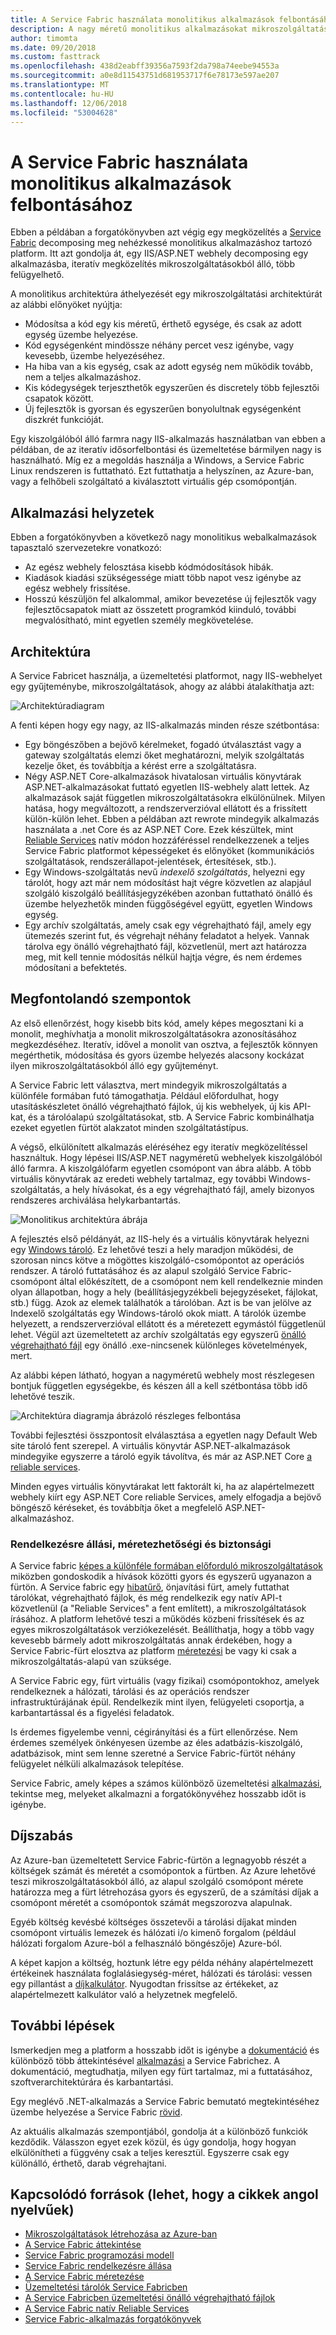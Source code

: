```yaml
---
title: A Service Fabric használata monolitikus alkalmazások felbontásához
description: A nagy méretű monolitikus alkalmazásokat mikroszolgáltatásokra bonthatja fel.
author: timomta
ms.date: 09/20/2018
ms.custom: fasttrack
ms.openlocfilehash: 438d2eabff39356a7593f2da798a74eebe94553a
ms.sourcegitcommit: a0e8d11543751d681953717f6e78173e597ae207
ms.translationtype: MT
ms.contentlocale: hu-HU
ms.lasthandoff: 12/06/2018
ms.locfileid: "53004628"
---
```

# <a name="using-service-fabric-to-decompose-monolithic-applications"></a>A Service Fabric használata monolitikus alkalmazások felbontásához

Ebben a példában a forgatókönyvben azt végig egy megközelítés a [Service Fabric](/azure/service-fabric/service-fabric-overview) decomposing meg nehézkessé monolitikus alkalmazáshoz tartozó platform. Itt azt gondolja át, egy IIS/ASP.NET webhely decomposing egy alkalmazásba, iteratív megközelítés mikroszolgáltatásokból álló, több felügyelhető.

A monolitikus architektúra áthelyezését egy mikroszolgáltatási architektúrát az alábbi előnyöket nyújtja:
* Módosítsa a kód egy kis méretű, érthető egysége, és csak az adott egység üzembe helyezése.
* Kód egységenként mindössze néhány percet vesz igénybe, vagy kevesebb, üzembe helyezéséhez.
* Ha hiba van a kis egység, csak az adott egység nem működik tovább, nem a teljes alkalmazáshoz.
* Kis kódegységek terjeszthetők egyszerűen és discretely több fejlesztői csapatok között.
* Új fejlesztők is gyorsan és egyszerűen bonyolultnak egységenként diszkrét funkcióját.

Egy kiszolgálóból álló farmra nagy IIS-alkalmazás használatban van ebben a példában, de az iteratív idősorfelbontási és üzemeltetése bármilyen nagy is használható. Míg ez a megoldás használja a Windows, a Service Fabric Linux rendszeren is futtatható. Ezt futtathatja a helyszínen, az Azure-ban, vagy a felhőbeli szolgáltató a kiválasztott virtuális gép csomópontján.

## <a name="relevant-use-cases"></a>Alkalmazási helyzetek

Ebben a forgatókönyvben a következő nagy monolitikus webalkalmazások tapasztaló szervezetekre vonatkozó:

- Az egész webhely felosztása kisebb kódmódosítások hibák.
- Kiadások kiadási szükségessége miatt több napot vesz igénybe az egész webhely frissítése.
- Hosszú készüljön fel alkalommal, amikor bevezetése új fejlesztők vagy fejlesztőcsapatok miatt az összetett programkód kiinduló, további megvalósítható, mint egyetlen személy megkövetelése.

## <a name="architecture"></a>Architektúra

A Service Fabricet használja, a üzemeltetési platformot, nagy IIS-webhelyet egy gyűjteménybe, mikroszolgáltatások, ahogy az alábbi átalakíthatja azt:

![Architektúradiagram](./media/architecture-service-fabric-complete.png)

A fenti képen hogy egy nagy, az IIS-alkalmazás minden része szétbontása:

- Egy böngészőben a bejövő kérelmeket, fogadó útválasztást vagy a gateway szolgáltatás elemzi őket meghatározni, melyik szolgáltatás kezelje őket, és továbbítja a kérést erre a szolgáltatásra.
- Négy ASP.NET Core-alkalmazások hivatalosan virtuális könyvtárak ASP.NET-alkalmazásokat futtató egyetlen IIS-webhely alatt lettek. Az alkalmazások saját független mikroszolgáltatásokra elkülönülnek. Milyen hatása, hogy megváltozott, a rendszerverzióval ellátott és a frissített külön-külön lehet. Ebben a példában azt rewrote mindegyik alkalmazás használata a .net Core és az ASP.NET Core. Ezek készültek, mint [Reliable Services](/azure/service-fabric/service-fabric-reliable-services-introduction) natív módon hozzáféréssel rendelkezzenek a teljes Service Fabric platformot képességeket és előnyöket (kommunikációs szolgáltatások, rendszerállapot-jelentések, értesítések, stb.).
- Egy Windows-szolgáltatás nevű *indexelő szolgáltatás*, helyezni egy tárolót, hogy azt már nem módosítást hajt végre közvetlen az alapjául szolgáló kiszolgáló beállításjegyzékében azonban futtatható önálló és üzembe helyezhetők minden függőségével együtt, egyetlen Windows egység.
- Egy archív szolgáltatás, amely csak egy végrehajtható fájl, amely egy ütemezés szerint fut, és végrehajt néhány feladatot a helyek. Vannak tárolva egy önálló végrehajtható fájl, közvetlenül, mert azt határozza meg, mit kell tennie módosítás nélkül hajtja végre, és nem érdemes módosítani a befektetés.

## <a name="considerations"></a>Megfontolandó szempontok

Az első ellenőrzést, hogy kisebb bits kód, amely képes megosztani ki a monolit, meghívhatja a monolit mikroszolgáltatásokra azonosításához megkezdéséhez. Iteratív, idővel a monolit van osztva, a fejlesztők könnyen megérthetik, módosítása és gyors üzembe helyezés alacsony kockázat ilyen mikroszolgáltatásokból álló egy gyűjteményt.

A Service Fabric lett választva, mert mindegyik mikroszolgáltatás a különféle formában futó támogathatja. Például előfordulhat, hogy utasításkészletet önálló végrehajtható fájlok, új kis webhelyek, új kis API-kat, és a tárolóalapú szolgáltatásokat, stb. A Service Fabric kombinálhatja ezeket egyetlen fürtöt alakzatot minden szolgáltatástípus.

A végső, elkülönített alkalmazás eléréséhez egy iteratív megközelítéssel használtuk. Hogy lépései IIS/ASP.NET nagyméretű webhelyek kiszolgálóból álló farmra. A kiszolgálófarm egyetlen csomópont van ábra alább. A több virtuális könyvtárak az eredeti webhely tartalmaz, egy további Windows-szolgáltatás, a hely hívásokat, és a egy végrehajtható fájl, amely bizonyos rendszeres archiválása helykarbantartás.

![Monolitikus architektúra ábrája](./media/architecture-service-fabric-monolith.png)

A fejlesztés első példányát, az IIS-hely és a virtuális könyvtárak helyezni egy [Windows tároló](/azure/service-fabric/service-fabric-containers-overview). Ez lehetővé teszi a hely maradjon működési, de szorosan nincs kötve a mögöttes kiszolgáló-csomópontot az operációs rendszer. A tároló futtatásához és az alapul szolgáló Service Fabric-csomópont által előkészített, de a csomópont nem kell rendelkeznie minden olyan állapotban, hogy a hely (beállításjegyzékbeli bejegyzéseket, fájlokat, stb.) függ. Azok az elemek találhatók a tárolóban. Azt is be van jelölve az Indexelő szolgáltatás egy Windows-tároló okok miatt. A tárolók üzembe helyezett, a rendszerverzióval ellátott és a méretezett egymástól függetlenül lehet. Végül azt üzemeltetett az archív szolgáltatás egy egyszerű [önálló végrehajtható fájl](/azure/service-fabric/service-fabric-guest-executables-introduction) egy önálló .exe-nincsenek különleges követelmények, mert.

Az alábbi képen látható, hogyan a nagyméretű webhely most részlegesen bontjuk független egységekbe, és készen áll a kell szétbontása több idő lehetővé teszik.

![Architektúra diagramja ábrázoló részleges felbontása](./media/architecture-service-fabric-midway.png)

További fejlesztési összpontosít elválasztása a egyetlen nagy Default Web site tároló fent szerepel. A virtuális könyvtár ASP.NET-alkalmazások mindegyike egyszerre a tároló egyik távolítva, és már az ASP.NET Core [a reliable services](/azure/service-fabric/service-fabric-reliable-services-introduction).

Minden egyes virtuális könyvtárakat lett faktorált ki, ha az alapértelmezett webhely kiírt egy ASP.NET Core reliable Services, amely elfogadja a bejövő böngésző kéréseket, és továbbítja őket a megfelelő ASP.NET-alkalmazáshoz.

### <a name="availability-scalability-and-security"></a>Rendelkezésre állási, méretezhetőségi és biztonsági

A Service fabric [képes a különféle formában előforduló mikroszolgáltatások](/azure/service-fabric/service-fabric-choose-framework) miközben gondoskodik a hívások közötti gyors és egyszerű ugyanazon a fürtön. A Service fabric egy [hibatűrő](/azure/service-fabric/service-fabric-availability-services), önjavítási fürt, amely futtathat tárolókat, végrehajtható fájlok, és még rendelkezik egy natív API-t közvetlenül (a "Reliable Services" a fent említett), a mikroszolgáltatások írásához. A platform lehetővé teszi a működés közbeni frissítések és az egyes mikroszolgáltatások verziókezelését. Beállíthatja, hogy a több vagy kevesebb bármely adott mikroszolgáltatás annak érdekében, hogy a Service Fabric-fürt elosztva az platform [méretezési](/azure/service-fabric/service-fabric-concepts-scalability) be vagy ki csak a mikroszolgáltatás-alapú van szüksége.

A Service Fabric egy, fürt virtuális (vagy fizikai) csomópontokhoz, amelyek rendelkeznek a hálózati, tárolási és az operációs rendszer infrastruktúrájának épül. Rendelkezik mint ilyen, felügyeleti csoportja, a karbantartással és a figyelési feladatok.

Is érdemes figyelembe venni, cégirányítási és a fürt ellenőrzése. Nem érdemes személyek önkényesen üzembe az éles adatbázis-kiszolgáló, adatbázisok, mint sem lenne szeretné a Service Fabric-fürtöt néhány felügyelet nélküli alkalmazások telepítése.

Service Fabric, amely képes a számos különböző üzemeltetési [alkalmazási](/azure/service-fabric/service-fabric-application-scenarios), tekintse meg, melyeket alkalmazni a forgatókönyvéhez hosszabb időt is igénybe.

## <a name="pricing"></a>Díjszabás

Az Azure-ban üzemeltetett Service Fabric-fürtön a legnagyobb részét a költségek számát és méretét a csomópontok a fürtben. Az Azure lehetővé teszi mikroszolgáltatásokból álló, az alapul szolgáló csomópont mérete határozza meg a fürt létrehozása gyors és egyszerű, de a számítási díjak a csomópont méretét a csomópontok számát megszorozva alapulnak.

Egyéb költség kevésbé költséges összetevői a tárolási díjakat minden csomópont virtuális lemezek és hálózati i/o kimenő forgalom (például hálózati forgalom Azure-ból a felhasználó böngészője) Azure-ból.

A képet kapjon a költség, hoztunk létre egy példa néhány alapértelmezett értékeinek használata foglalásiegység-méret, hálózati és tárolási: vessen egy pillantást a [díjkalkulátor](https://azure.com/e/52dea096e5844d5495a7b22a9b2ccdde). Nyugodtan frissítse az értékeket, az alapértelmezett kalkulátor való a helyzetnek megfelelő.

## <a name="next-steps"></a>További lépések

Ismerkedjen meg a platform a hosszabb időt is igénybe a [dokumentáció](/azure/service-fabric/service-fabric-overview) és különböző több áttekintésével [alkalmazási](/azure/service-fabric/service-fabric-application-scenarios) a Service Fabrichez. A dokumentáció, megtudhatja, milyen egy fürt tartalmaz, mi a futtatásához, szoftverarchitektúrára és karbantartási.

Egy meglévő .NET-alkalmazás a Service Fabric bemutató megtekintéséhez üzembe helyezése a Service Fabric [rövid](/azure/service-fabric/service-fabric-quickstart-dotnet).

Az aktuális alkalmazás szempontjából, gondolja át a különböző funkciók kezdődik. Válasszon egyet ezek közül, és úgy gondolja, hogy hogyan elkülönítheti a függvény csak a teljes keresztül. Egyszerre csak egy különálló, érthető, darab végrehajtani.

## <a name="related-resources"></a>Kapcsolódó források (lehet, hogy a cikkek angol nyelvűek)

- [Mikroszolgáltatások létrehozása az Azure-ban](/azure/architecture/microservices)
- [A Service Fabric áttekintése](/azure/service-fabric/service-fabric-overview)
- [Service Fabric programozási modell](/azure/service-fabric/service-fabric-choose-framework)
- [Service Fabric rendelkezésre állása](/azure/service-fabric/service-fabric-availability-services)
- [A Service Fabric méretezése](/azure/service-fabric/service-fabric-concepts-scalability)
- [Üzemeltetési tárolók Service Fabricben](/azure/service-fabric/service-fabric-containers-overview)
- [A Service Fabricben üzemeltetési önálló végrehajtható fájlok](/azure/service-fabric/service-fabric-guest-executables-introduction)
- [A Service Fabric natív Reliable Services](/azure/service-fabric/service-fabric-reliable-services-introduction)
- [Service Fabric-alkalmazás forgatókönyvek](/azure/service-fabric/service-fabric-application-scenarios)